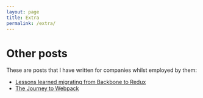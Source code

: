 ```yaml
---
layout: page
title: Extra
permalink: /extra/
---
```


# Other posts

These are posts that I have written for companies whilst employed by them:

- [Lessons learned migrating from Backbone to Redux](https://blog.serverdensity.com/lessons-learned-implementing-redux-in-a-web-app/)
- [The Journey to Webpack](https://blog.serverdensity.com/the-journey-to-webpack/)
